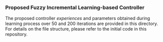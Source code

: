 ### Proposed Fuzzy Incremental Learning-based Controller 
The proposed controller _experiences_ and parameters obtained during learning process over 50 and 200 iterations are provided in this directory. For details on the file structure, please refer to the initial code in this repository.

